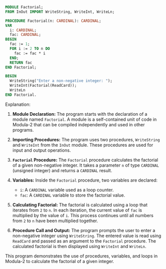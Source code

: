 ```modula-2
MODULE Factorial;
FROM InOut IMPORT WriteString, WriteInt, WriteLn;

PROCEDURE Factorial(n: CARDINAL): CARDINAL;
VAR
  i: CARDINAL;
  fac: CARDINAL;
BEGIN
  fac := 1;
  FOR i := 2 TO n DO
    fac := fac * i
  END;
  RETURN fac
END Factorial;

BEGIN
  WriteString("Enter a non-negative integer: ");
  WriteInt(Factorial(ReadCard));
  WriteLn
END Factorial.
```

Explanation:

1. **Module Declaration:** The program starts with the declaration of a module named `Factorial`. A module is a self-contained unit of code in Modula-2 that can be compiled independently and used in other programs.

2. **Importing Procedures:** The program uses two procedures, `WriteString` and `WriteInt` from the `InOut` module. These procedures are used for input and output operations.

3. **`Factorial` Procedure:** The `Factorial` procedure calculates the factorial of a given non-negative integer. It takes a parameter `n` of type `CARDINAL` (unsigned integer) and returns a `CARDINAL` result.

4. **Variables:** Inside the `Factorial` procedure, two variables are declared:

   - `i`: A `CARDINAL` variable used as a loop counter.
   - `fac`: A `CARDINAL` variable to store the factorial value.

5. **Calculating Factorial:** The factorial is calculated using a loop that iterates from `2` to `n`. In each iteration, the current value of `fac` is multiplied by the value of `i`. This process continues until all numbers from `2` to `n` have been multiplied together.

6. **Procedure Call and Output:** The program prompts the user to enter a non-negative integer using `WriteString`. The entered value is read using `ReadCard` and passed as an argument to the `Factorial` procedure. The calculated factorial is then displayed using `WriteInt` and `WriteLn`.

This program demonstrates the use of procedures, variables, and loops in Modula-2 to calculate the factorial of a given integer.